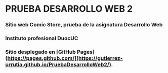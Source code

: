 # PRUEBA DESARROLLO WEB 2

### Sitio web Comic Store, prueba de la asignatura Desarrollo Web
### Instituto profesional DuocUC

### Sitio desplegado en [GitHub Pages](https://pages.github.com/](https://gutierrez-urrutia.github.io/PruebaDesarrolloWeb2/). 

